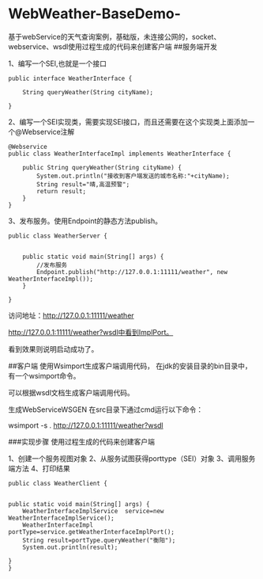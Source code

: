 # WebWeather-BaseDemo-
基于webService的天气查询案例，基础版，未连接公网的，socket、webservice、wsdl使用过程生成的代码来创建客户端
##服务端开发

1、编写一个SEI,也就是一个接口

    public interface WeatherInterface {
    
    	String queryWeather(String cityName);
    
    }

2、编写一个SEI实现类，需要实现SEI接口，而且还需要在这个实现类上面添加一个@Webservice注解

	@Webservice
    public class WeatherInterfaceImpl implements WeatherInterface {
    
    	public String queryWeather(String cityName) {
    		System.out.println("接收到客户端发送的城市名称:"+cityName);	
    		String result="晴,高温预警";
    		return result;
    	}
    }



3、发布服务。使用Endpoint的静态方法publish。

    public class WeatherServer {
    
    	
    	public static void main(String[] args) {
    		//发布服务
    		Endpoint.publish("http://127.0.0.1:11111/weather", new WeatherInterfaceImpl());
    	}
    
    }


访问地址：http://127.0.0.1:11111/weather

http://127.0.0.1:11111/weather?wsdl中看到ImplPort。

看到效果则说明启动成功了。

##客户端
使用Wsimport生成客户端调用代码，
在jdk的安装目录的bin目录中，有一个wsimport命令。

可以根据wsdl文档生成客户端调用代码。

生成WebServiceWSGEN
在src目录下通过cmd运行以下命令：

wsimport -s . http://127.0.0.1:11111/weather?wsdl


###实现步骤
使用过程生成的代码来创建客户端

1、创建一个服务视图对象
2、从服务试图获得porttype（SEI）对象
3、调用服务端方法
4、打印结果

    public class WeatherClient {
    
    	
	public static void main(String[] args) {
		WeatherInterfaceImplService  service=new WeatherInterfaceImplService();
		WeatherInterfaceImpl portType=service.getWeatherInterfaceImplPort();
		String result=portType.queryWeather("衡阳");
		System.out.println(result);

	}
    }
